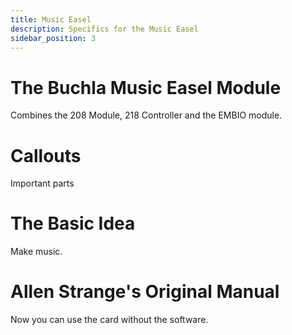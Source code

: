 ```yaml
---
title: Music Easel
description: Specifics for the Music Easel
sidebar_position: 3
---
```

# The Buchla Music Easel Module

Combines the 208 Module, 218 Controller and the EMBIO module.

# Callouts

Important parts

# The Basic Idea

Make music.

# Allen Strange's Original Manual

Now you can use the card without the software.
